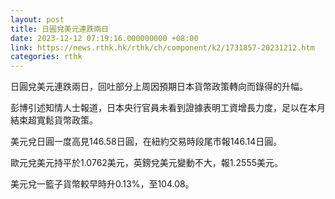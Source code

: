 ```yaml
---
layout: post
title: 日圓兌美元連跌兩日
date: 2023-12-12 07:19:16.000000000 +08:00
link: https://news.rthk.hk/rthk/ch/component/k2/1731857-20231212.htm
categories: rthk
---
```


日圓兌美元連跌兩日，回吐部分上周因預期日本貨幣政策轉向而錄得的升幅。

彭博引述知情人士報道，日本央行官員未看到證據表明工資增長力度，足以在本月結束超寬鬆貨幣政策。

美元兌日圓一度高見146.58日圓，在紐約交易時段尾市報146.14日圓。

歐元兌美元持平於1.0762美元，英鎊兌美元變動不大，報1.2555美元。

美元兌一籃子貨幣較早時升0.13%，至104.08。
